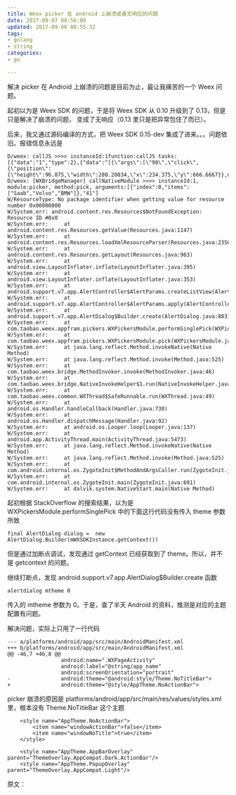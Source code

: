 ```yaml
---
title: Weex picker 在 android 上崩溃或者无响应的问题
date: 2017-09-07 08:56:00
updated: 2017-09-06 08:55:32
tags: 
- golang
- string
categories: 
- go

---
```

解决 picker 在 Android 上崩溃的问题是目前为止，最让我痛苦的一个 Weex 问题。

起初以为是 Weex SDK 的问题，于是将 Weex SDK 从 0.10 升级到了 0.13，但是只是解决了崩溃的问题， 变成了无响应（0.13 里只是把异常包住了而已）。

后来，我又通过源码编译的方式，把 Weex SDK 0.15-dev 集成了进来。。。问题依旧。报错信息永远是


<!--more-->


```
D/weex: callJS >>>> instanceId:1function:callJS tasks:[{"data":"1","type":2},{"data":"[{\"args\":[\"98\",\"click\",{\"position\":{\"height\":96.875,\"width\":280.20834,\"x\":234.375,\"y\":666.6667}},null],\"method\":\"fireEvent\"}]","type":3}]
D/weex: [WXBridgeManager] callNativeModule >>>> instanceId:1, module:picker, method:pick, arguments:[{"index":0,"items":["Saab","Volvo","BMW"]},"41"]
W/ResourceType: No package identifier when getting value for resource number 0x00000000
W/System.err: android.content.res.Resources$NotFoundException: Resource ID #0x0
W/System.err:     at android.content.res.Resources.getValue(Resources.java:1147)
W/System.err:     at android.content.res.Resources.loadXmlResourceParser(Resources.java:2350)
W/System.err:     at android.content.res.Resources.getLayout(Resources.java:963)
W/System.err:     at android.view.LayoutInflater.inflate(LayoutInflater.java:395)
W/System.err:     at android.view.LayoutInflater.inflate(LayoutInflater.java:353)
W/System.err:     at android.support.v7.app.AlertController$AlertParams.createListView(AlertController.java:877)
W/System.err:     at android.support.v7.app.AlertController$AlertParams.apply(AlertController.java:854)
W/System.err:     at android.support.v7.app.AlertDialog$Builder.create(AlertDialog.java:883)
W/System.err:     at com.taobao.weex.appfram.pickers.WXPickersModule.performSinglePick(WXPickersModule.java:229)
W/System.err:     at com.taobao.weex.appfram.pickers.WXPickersModule.pick(WXPickersModule.java:85)
W/System.err:     at java.lang.reflect.Method.invokeNative(Native Method)
W/System.err:     at java.lang.reflect.Method.invoke(Method.java:525)
W/System.err:     at com.taobao.weex.bridge.MethodInvoker.invoke(MethodInvoker.java:46)
W/System.err:     at com.taobao.weex.bridge.NativeInvokeHelper$1.run(NativeInvokeHelper.java:48)
W/System.err:     at com.taobao.weex.common.WXThread$SafeRunnable.run(WXThread.java:49)
W/System.err:     at android.os.Handler.handleCallback(Handler.java:730)
W/System.err:     at android.os.Handler.dispatchMessage(Handler.java:92)
W/System.err:     at android.os.Looper.loop(Looper.java:137)
W/System.err:     at android.app.ActivityThread.main(ActivityThread.java:5473)
W/System.err:     at java.lang.reflect.Method.invokeNative(Native Method)
W/System.err:     at java.lang.reflect.Method.invoke(Method.java:525)
W/System.err:     at com.android.internal.os.ZygoteInit$MethodAndArgsCaller.run(ZygoteInit.java:875)
W/System.err:     at com.android.internal.os.ZygoteInit.main(ZygoteInit.java:691)
W/System.err:     at dalvik.system.NativeStart.main(Native Method)

```

起初根据 StackOverflow 的搜索结果，以为是 WXPickersModule.performSinglePick 中的下面这行代码没有传入 theme 参数所致

```
final AlertDialog dialog =  new AlertDialog.Builder(mWXSDKInstance.getContext())

```

但是通过加断点调试，发现通过 getContext 已经获取到了 theme。所以，并不是 getcontext 的问题。

继续打断点，发现 android.support.v7.app.AlertDialog$Builder.create 函数

```
alertdialog mtheme 0

```

传入的 mtheme 参数为 0。于是，查了半天 Android 的资料，推测是对应的主题配置有问题。

解决问题，实际上只用了一行代码

```
--- a/platforms/android/app/src/main/AndroidManifest.xml
+++ b/platforms/android/app/src/main/AndroidManifest.xml
@@ -46,7 +46,8 @@
                 android:name=".WXPageActivity"
                 android:label="@string/app_name"
                 android:screenOrientation="portrait"
-                android:theme="@android:style/Theme.NoTitleBar">
+                android:theme="@style/AppTheme.NoActionBar">

```

picker 崩溃的原因是 platforms/android/app/src/main/res/values/styles.xml 里，根本没有 Theme.NoTitleBar 这个主题

```
    <style name="AppTheme.NoActionBar">
        <item name="windowActionBar">false</item>
        <item name="windowNoTitle">true</item>
    </style>

    <style name="AppTheme.AppBarOverlay" parent="ThemeOverlay.AppCompat.Dark.ActionBar"/>
    <style name="AppTheme.PopupOverlay" parent="ThemeOverlay.AppCompat.Light"/>

```

原文：[](http://www.sunzhongwei.com/weex-picker-on-android-collapse-or-no-response)